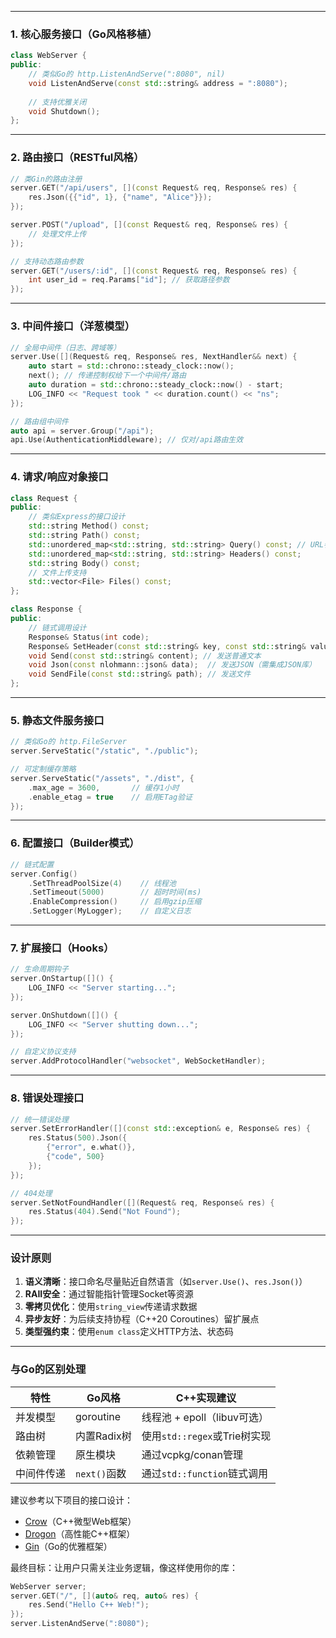 
---

### **1. 核心服务接口（Go风格移植）**
```cpp
class WebServer {
public:
    // 类似Go的 http.ListenAndServe(":8080", nil)
    void ListenAndServe(const std::string& address = ":8080");
    
    // 支持优雅关闭
    void Shutdown();
};
```

---

### **2. 路由接口（RESTful风格）**
```cpp
// 类Gin的路由注册
server.GET("/api/users", [](const Request& req, Response& res) {
    res.Json({{"id", 1}, {"name", "Alice"}});
});

server.POST("/upload", [](const Request& req, Response& res) {
    // 处理文件上传
});

// 支持动态路由参数
server.GET("/users/:id", [](const Request& req, Response& res) {
    int user_id = req.Params["id"]; // 获取路径参数
});
```

---

### **3. 中间件接口（洋葱模型）**
```cpp
// 全局中间件（日志、跨域等）
server.Use([](Request& req, Response& res, NextHandler&& next) {
    auto start = std::chrono::steady_clock::now();
    next(); // 传递控制权给下一个中间件/路由
    auto duration = std::chrono::steady_clock::now() - start;
    LOG_INFO << "Request took " << duration.count() << "ns";
});

// 路由组中间件
auto api = server.Group("/api");
api.Use(AuthenticationMiddleware); // 仅对/api路由生效
```

---

### **4. 请求/响应对象接口**
```cpp
class Request {
public:
    // 类似Express的接口设计
    std::string Method() const;
    std::string Path() const;
    std::unordered_map<std::string, std::string> Query() const; // URL参数
    std::unordered_map<std::string, std::string> Headers() const;
    std::string Body() const;
    // 文件上传支持
    std::vector<File> Files() const; 
};

class Response {
public:
    // 链式调用设计
    Response& Status(int code);
    Response& SetHeader(const std::string& key, const std::string& value);
    void Send(const std::string& content); // 发送普通文本
    void Json(const nlohmann::json& data);  // 发送JSON（需集成JSON库）
    void SendFile(const std::string& path); // 发送文件
};
```

---

### **5. 静态文件服务接口**
```cpp
// 类似Go的 http.FileServer
server.ServeStatic("/static", "./public"); 

// 可定制缓存策略
server.ServeStatic("/assets", "./dist", {
    .max_age = 3600,       // 缓存1小时
    .enable_etag = true    // 启用ETag验证
});
```

---

### **6. 配置接口（Builder模式）**
```cpp
// 链式配置
server.Config()
    .SetThreadPoolSize(4)    // 线程池
    .SetTimeout(5000)        // 超时时间(ms)
    .EnableCompression()     // 启用gzip压缩
    .SetLogger(MyLogger);    // 自定义日志
```

---

### **7. 扩展接口（Hooks）**
```cpp
// 生命周期钩子
server.OnStartup([]() {
    LOG_INFO << "Server starting...";
});

server.OnShutdown([]() {
    LOG_INFO << "Server shutting down...";
});

// 自定义协议支持
server.AddProtocolHandler("websocket", WebSocketHandler);
```

---

### **8. 错误处理接口**
```cpp
// 统一错误处理
server.SetErrorHandler([](const std::exception& e, Response& res) {
    res.Status(500).Json({
        {"error", e.what()},
        {"code", 500}
    });
});

// 404处理
server.SetNotFoundHandler([](Request& req, Response& res) {
    res.Status(404).Send("Not Found");
});
```

---

### **设计原则**
1. **语义清晰**：接口命名尽量贴近自然语言（如`server.Use()`、`res.Json()`）
2. **RAII安全**：通过智能指针管理Socket等资源
3. **零拷贝优化**：使用`string_view`传递请求数据
4. **异步友好**：为后续支持协程（C++20 Coroutines）留扩展点
5. **类型强约束**：使用`enum class`定义HTTP方法、状态码

---

### **与Go的区别处理**
| 特性              | Go风格              | C++实现建议                      |
|-------------------|--------------------|---------------------------------|
| 并发模型          | goroutine          | 线程池 + epoll（libuv可选）      |
| 路由树            | 内置Radix树        | 使用`std::regex`或Trie树实现     |
| 依赖管理          | 原生模块           | 通过vcpkg/conan管理              |
| 中间件传递        | `next()`函数       | 通过`std::function`链式调用      |

建议参考以下项目的接口设计：
- [Crow](https://github.com/ipkn/crow)（C++微型Web框架）
- [Drogon](https://github.com/drogonframework/drogon)（高性能C++框架）
- [Gin](https://github.com/gin-gonic/gin)（Go的优雅框架）

最终目标：让用户只需关注业务逻辑，像这样使用你的库：
```cpp
WebServer server;
server.GET("/", [](auto& req, auto& res) {
    res.Send("Hello C++ Web!");
});
server.ListenAndServe(":8080");
```